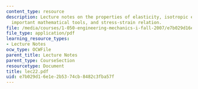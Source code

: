 ```yaml
---
content_type: resource
description: Lecture notes on the properties of elasticity, isotropic elasticity,
  important mathematical tools, and stress-strain relation.
file: /media/courses/1-050-engineering-mechanics-i-fall-2007/e7b029d16e1e2b5374cb8482c3fba57f_lec22.pdf
file_type: application/pdf
learning_resource_types:
- Lecture Notes
ocw_type: OCWFile
parent_title: Lecture Notes
parent_type: CourseSection
resourcetype: Document
title: lec22.pdf
uid: e7b029d1-6e1e-2b53-74cb-8482c3fba57f
---
```

